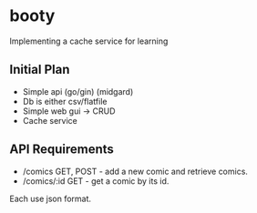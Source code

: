 # booty
Implementing a cache service for learning

## Initial Plan
- Simple api (go/gin) (midgard)
- Db is either csv/flatfile
- Simple web gui -> CRUD
- Cache service


## API Requirements
- /comics
GET, POST - add a new comic and retrieve comics.
- /comics/:id
GET - get a comic by its id.

Each use json format.